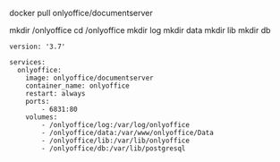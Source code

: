 docker pull onlyoffice/documentserver


mkdir /onlyoffice
cd /onlyoffice
mkdir log
mkdir data
mkdir lib
mkdir db


```
version: '3.7'

services:
  onlyoffice:
    image: onlyoffice/documentserver
    container_name: onlyoffice
    restart: always
    ports:
        - 6831:80
    volumes:
        - /onlyoffice/log:/var/log/onlyoffice
        - /onlyoffice/data:/var/www/onlyoffice/Data
        - /onlyoffice/lib:/var/lib/onlyoffice
        - /onlyoffice/db:/var/lib/postgresql
```
